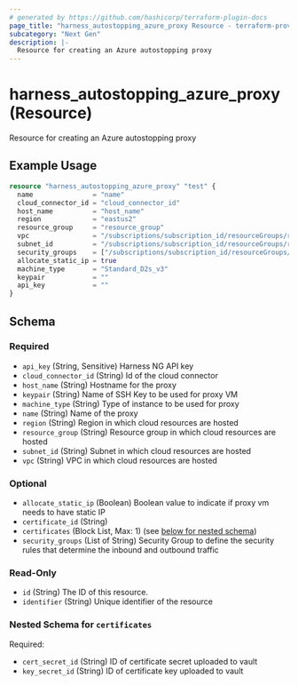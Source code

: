 ```yaml
---
# generated by https://github.com/hashicorp/terraform-plugin-docs
page_title: "harness_autostopping_azure_proxy Resource - terraform-provider-harness"
subcategory: "Next Gen"
description: |-
  Resource for creating an Azure autostopping proxy
---
```


# harness_autostopping_azure_proxy (Resource)

Resource for creating an Azure autostopping proxy

## Example Usage

```terraform
resource "harness_autostopping_azure_proxy" "test" {
  name               = "name"
  cloud_connector_id = "cloud_connector_id"
  host_name          = "host_name"
  region             = "eastus2"
  resource_group     = "resource_group"
  vpc                = "/subscriptions/subscription_id/resourceGroups/resource_group/providers/Microsoft.Network/virtualNetworks/virtual_network"
  subnet_id          = "/subscriptions/subscription_id/resourceGroups/resource_group/providers/Microsoft.Network/virtualNetworks/virtual_network/subnets/subnet_id"
  security_groups    = ["/subscriptions/subscription_id/resourceGroups/resource_group/providers/Microsoft.Network/networkSecurityGroups/network_security_group"]
  allocate_static_ip = true
  machine_type       = "Standard_D2s_v3"
  keypair            = ""
  api_key            = ""
}
```

<!-- schema generated by tfplugindocs -->
## Schema

### Required

- `api_key` (String, Sensitive) Harness NG API key
- `cloud_connector_id` (String) Id of the cloud connector
- `host_name` (String) Hostname for the proxy
- `keypair` (String) Name of SSH Key to be used for proxy VM
- `machine_type` (String) Type of instance to be used for proxy
- `name` (String) Name of the proxy
- `region` (String) Region in which cloud resources are hosted
- `resource_group` (String) Resource group in which cloud resources are hosted
- `subnet_id` (String) Subnet in which cloud resources are hosted
- `vpc` (String) VPC in which cloud resources are hosted

### Optional

- `allocate_static_ip` (Boolean) Boolean value to indicate if proxy vm needs to have static IP
- `certificate_id` (String)
- `certificates` (Block List, Max: 1) (see [below for nested schema](#nestedblock--certificates))
- `security_groups` (List of String) Security Group to define the security rules that determine the inbound and outbound traffic

### Read-Only

- `id` (String) The ID of this resource.
- `identifier` (String) Unique identifier of the resource

<a id="nestedblock--certificates"></a>
### Nested Schema for `certificates`

Required:

- `cert_secret_id` (String) ID of certificate secret uploaded to vault
- `key_secret_id` (String) ID of certificate key uploaded to vault
